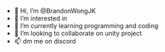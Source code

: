 - 👋 Hi, I’m @BrandonWongJK
- 👀 I’m interested in 
- 🌱 I’m currently learning programming and coding
- 💞️ I’m looking to collaborate on unity project
- 📫 dm me on discord 

<!---
BrandonWongJK/BrandonWongJK is a ✨ special ✨ repository because its `README.md` (this file) appears on your GitHub profile.
You can click the Preview link to take a look at your changes.
--->
